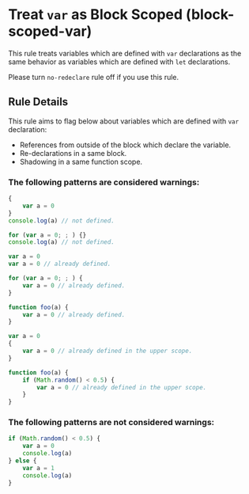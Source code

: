 # Treat `var` as Block Scoped (block-scoped-var)

This rule treats variables which are defined with `var` declarations as the same behavior as variables which are defined with `let` declarations.

Please turn `no-redeclare` rule off if you use this rule.

## Rule Details

This rule aims to flag below about variables which are defined with `var` declaration:

-   References from outside of the block which declare the variable.
-   Re-declarations in a same block.
-   Shadowing in a same function scope.

### The following patterns are considered warnings:

```js
{
    var a = 0
}
console.log(a) // not defined.
```

```js
for (var a = 0; ; ) {}
console.log(a) // not defined.
```

```js
var a = 0
var a = 0 // already defined.
```

```js
for (var a = 0; ; ) {
    var a = 0 // already defined.
}
```

```js
function foo(a) {
    var a = 0 // already defined.
}
```

```js
var a = 0
{
    var a = 0 // already defined in the upper scope.
}
```

```js
function foo(a) {
    if (Math.random() < 0.5) {
        var a = 0 // already defined in the upper scope.
    }
}
```

### The following patterns are not considered warnings:

```js
if (Math.random() < 0.5) {
    var a = 0
    console.log(a)
} else {
    var a = 1
    console.log(a)
}
```

